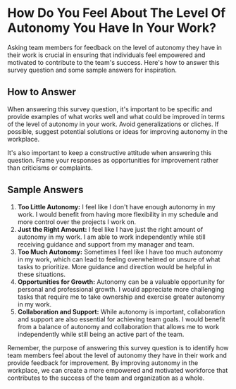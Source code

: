 How Do You Feel About The Level Of Autonomy You Have In Your Work?
=========================================================================================

Asking team members for feedback on the level of autonomy they have in their work is crucial in ensuring that individuals feel empowered and motivated to contribute to the team's success. Here's how to answer this survey question and some sample answers for inspiration.

How to Answer
-------------

When answering this survey question, it's important to be specific and provide examples of what works well and what could be improved in terms of the level of autonomy in your work. Avoid generalizations or cliches. If possible, suggest potential solutions or ideas for improving autonomy in the workplace.

It's also important to keep a constructive attitude when answering this question. Frame your responses as opportunities for improvement rather than criticisms or complaints.

Sample Answers
--------------

1. **Too Little Autonomy:** I feel like I don't have enough autonomy in my work. I would benefit from having more flexibility in my schedule and more control over the projects I work on.
2. **Just the Right Amount:** I feel like I have just the right amount of autonomy in my work. I am able to work independently while still receiving guidance and support from my manager and team.
3. **Too Much Autonomy:** Sometimes I feel like I have too much autonomy in my work, which can lead to feeling overwhelmed or unsure of what tasks to prioritize. More guidance and direction would be helpful in these situations.
4. **Opportunities for Growth:** Autonomy can be a valuable opportunity for personal and professional growth. I would appreciate more challenging tasks that require me to take ownership and exercise greater autonomy in my work.
5. **Collaboration and Support:** While autonomy is important, collaboration and support are also essential for achieving team goals. I would benefit from a balance of autonomy and collaboration that allows me to work independently while still being an active part of the team.

Remember, the purpose of answering this survey question is to identify how team members feel about the level of autonomy they have in their work and provide feedback for improvement. By improving autonomy in the workplace, we can create a more empowered and motivated workforce that contributes to the success of the team and organization as a whole.
